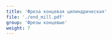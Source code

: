 ```yaml
---
title: 'Фреза концевая цилиндрическая'
file: './end_mill.pdf'
group: 'Фрезы концевые'
weight: 7
---
```

